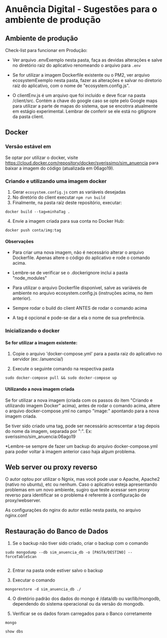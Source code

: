 # Anuência Digital - Sugestões para o ambiente de produção

## Ambiente de produção

Check-list para funcionar em Produção:

- Ver arquivo .envExemplo nesta pasta, faça as devidas alterações e salve no diretório raiz do aplicativo renomeando o arquivo para `.env`

- Se for utilizar a imagem Dockerfile existente ou o PM2, ver arquivo ecosystemExemplo nesta pasta, fazer as alterações e salvar no diretorio raiz do aplicativo, com o nome de "ecosystem.config.js".

- O clientEnv.js é um arquivo que foi incluído e deve ficar na pasta /client/src. Contém a chave do google caso se opte pelo Google maps para utilizar a parte de mapas do sistema, que se encotnra atualmente em estágio experimental. Lembrar de conferir se ele está no gitignore da pasta client.

## Docker

### Versão estável em

Se optar por utilizar o docker, visite https://cloud.docker.com/repository/docker/sverissimo/sim_anuencia para baixar a imagem do código (atualizada em 06ago19).

### Criando e utilizando uma imagem docker

1. Gerar `ecosystem.config.js` com as variáveis desejadas
2. No diretório do client executar `npm run build`
3. Finalmente, na pasta raíz deste repositório, executar:

```
docker build --tag=minhaTag .
```


4. Envie a imagem criada para sua conta no Docker Hub:

```
docker push conta/img:tag
```
#### Observações

- Para criar uma nova imagem, não é necessário alterar o arquivo Dockerfile. Apenas altere o código do aplicativo e rode o comando acima.

- Lembre-se de verificar se o .dockerignore inclui a pasta "node_modules"

- Para utilizar o arquivo Dockerfile disponível, salve as variáveis de ambiente no arquivo ecosystem.config.js (instruções acima, no item anterior).

- Sempre rodar o build do client ANTES de rodar o comando acima

- A tag é opcional e pode-se dar a ela o nome de sua preferência.

### Inicializando o docker

#### Se for utilizar a imagem existente:

1. Copie o arquivo 'docker-compose.yml' para a pasta raiz do aplicativo no servidor (ex: /anuencia/)

2. Execute o seguinte comando na respectiva pasta

```
sudo docker-compose pull && sudo docker-compose up
```

#### Utilizando a nova imagem criada

Se for utilizar a nova imagem (criada com os passos do item "Criando e utilizando imagem Docker" acima), antes de rodar o comando acima, altere o arquivo docker-compose.yml no campo "image:" apontando para a nova imagem criada.

Se tiver sido criado uma tag, pode ser necessário acrescentar a tag depois do nome da imagem, separada por ":". Ex: sverissimo/sim_anuencia:06ago19

\*Lembre-se sempre de fazer um backup do arquivo docker-compose.yml para poder voltar à imagem anterior caso haja algum problema.

## Web server ou proxy reverso

O autor optou por utilizar o Ngnix, mas você pode usar o Apache, Apache2 (nativo no ubuntu), etc ou nenhum. Caso o aplicativo esteja apresentando problemas em um novo ambiente, sugiro que teste acessar sem proxy reverso para identificar se o problema é referente à configuração de proxy/webserver.

As configurações do nginx do autor estão nesta pasta, no arquivo nginx.conf

## Restauração do Banco de Dados

1. Se o backup não tiver sido criado, criar o backup com o comando

```
sudo mongodump --db sim_anuencia_db -o [PASTA/DESTINO] --forceTableScan


```

2. Entrar na pasta onde estiver salvo o backup

3. Executar o comando

```
mongorestore -d sim_anuencia_db ./

```

4. O diretório padrão dos dados do mongo é /data/db ou var/lib/mongodb, dependendo do sistema operacional ou da versão do mongodb.

5) Verificar se os dados foram carregados para o Banco corretamente

```
mongo
```

```
show dbs
```
